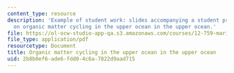 ```yaml
---
content_type: resource
description: 'Example of student work: slides accompanying a student presentation
  on organic matter cycling in the upper ocean in the upper ocean.'
file: https://ol-ocw-studio-app-qa.s3.amazonaws.com/courses/12-759-marine-chemistry-seminar-spring-2006/2b8b0ef6ade6fdd04c6a7822d9aad715_CorgCycling.pdf
file_type: application/pdf
resourcetype: Document
title: Organic matter cycling in the upper ocean in the upper ocean
uid: 2b8b0ef6-ade6-fdd0-4c6a-7822d9aad715
---
```

